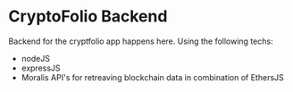 # CryptoFolio Backend

Backend for the cryptfolio app happens here. Using the following techs:
- nodeJS
- expressJS
- Moralis API's for retreaving blockchain data in combination of EthersJS
